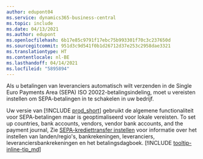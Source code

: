 ```yaml
---
author: edupont04
ms.service: dynamics365-business-central
ms.topic: include
ms.date: 04/13/2021
ms.author: edupont
ms.openlocfilehash: 6b17e85c9791f17ebc75b993301f70c3c237650d
ms.sourcegitcommit: 951d3c9d541f0b1d26712d37e253c2958dae3321
ms.translationtype: HT
ms.contentlocale: nl-BE
ms.lasthandoff: 04/14/2021
ms.locfileid: "5895894"
---
```

Als u betalingen van leveranciers automatisch wilt verzenden in de Single Euro Payments Area (SEPA) ISO 20022-betalingsindeling, moet u vereisten instellen om SEPA-betalingen in te schakelen in uw bedrijf.  

Uw versie van [!INCLUDE [prod_short](../../../includes/prod_short.md)] gebruikt de algemene functionaliteit voor SEPA-betalingen maar is geoptimaliseerd voor lokale vereisten. To set up countries, bank accounts, vendors, vendor bank accounts, and the payment journal, Zie [SEPA-krediettransfer instellen](../../../finance-make-payments-with-bank-data-conversion-service-or-sepa-credit-transfer.md#setting-up-sepa-credit-transfer) voor informatie over het instellen van landen/regio's, bankrekeningen, leveranciers, leveranciersbankrekeningen en het betalingsdagboek. [!INCLUDE [tooltip-inline-tip_md](../../../includes/tooltip-inline-tip_md.md)]

